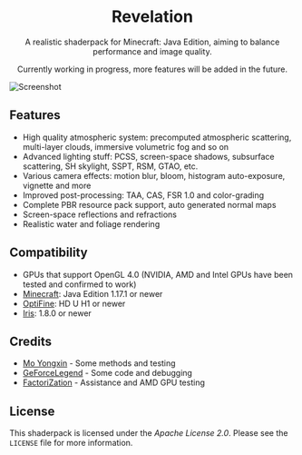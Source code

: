 <h1 align = "center"> Revelation </h1>
<p  align = "center"> A realistic shaderpack for Minecraft: Java Edition, aiming to balance performance and image quality. </p>
<p  align = "center"> Currently working in progress, more features will be added in the future. </p>

![Screenshot](https://github.com/user-attachments/assets/af647400-bd69-4349-ab14-79c865ef118d)

## Features
* High quality atmospheric system: precomputed atmospheric scattering, multi-layer clouds, immersive volumetric fog and so on
* Advanced lighting stuff: PCSS, screen-space shadows, subsurface scattering, SH skylight, SSPT, RSM, GTAO, etc.
* Various camera effects: motion blur, bloom, histogram auto-exposure, vignette and more
* Improved post-processing: TAA, CAS, FSR 1.0 and color-grading
* Complete PBR resource pack support, auto generated normal maps
* Screen-space reflections and refractions
* Realistic water and foliage rendering

## Compatibility
* GPUs that support OpenGL 4.0 (NVIDIA, AMD and Intel GPUs have been tested and confirmed to work)
* [Minecraft](https://www.minecraft.net/en-us/download): Java Edition 1.17.1 or newer
* [OptiFine](https://optifine.net/home): HD U H1 or newer
* [Iris](https://irisshaders.dev/download): 1.8.0 or newer

## Credits
* [Mo Yongxin](https://github.com/moyongxin) - Some methods and testing
* [GeForceLegend](https://github.com/GeForceLegend) - Some code and debugging
* [FactoriZation](https://github.com/FactoriZation000) - Assistance and AMD GPU testing

## License
This shaderpack is licensed under the *Apache License 2.0*.
Please see the `LICENSE` file for more information.
